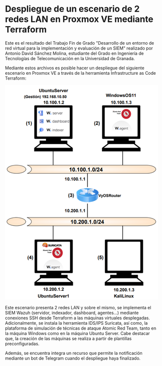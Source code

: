 # Despliegue de un escenario de 2 redes LAN en Proxmox VE mediante Terraform
Este es el resultado del Trabajo Fin de Grado "Desarrollo de un entorno de red virtual para la implementación y evaluación de un SIEM" realizado por Antonio David Sánchez Molina, estudiante del Grado en Ingeniería de Tecnologías de Telecomunicación en la Universidad de Granada.

Mediante estos archivos es posible hacer un despliegue del siguiente escenario en Proxmox VE a través de la herramienta Infrastructure as Code Terraform:

![Escenario con 1 red LAN](Escenario-2LAN.png)

Este escenario presenta 2 redes LAN y sobre el mismo, se implementa el SIEM Wazuh (servidor, indexador, dashboard, agentes...) mediante conexiones SSH desde Terraform a las máquinas virtuales desplegadas. Adicionalmente, se instala la herramienta IDS/IPS Suricata, así como, la plataforma de simulación de técnicas de ataque Atomic Red Team, tanto en la máquina Windows como en la máquina Ubuntu Server. Cabe destacar que, la creación de las máquinas se realiza a partir de plantillas preconfiguradas.

Además, se encuentra integra un recurso que permite la notificación mediante un bot de Telegram cuando el despliegue haya finalizado.
